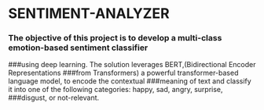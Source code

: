 # SENTIMENT-ANALYZER
### The objective of this project is to develop a multi-class emotion-based sentiment classifier
###using deep learning. The solution leverages BERT,(Bidirectional Encoder Representations
###from Transformers) a powerful transformer-based language model, to encode the contextual
###meaning of text and classify it into one of the following categories: happy, sad, angry, surprise,
###disgust, or not-relevant.
